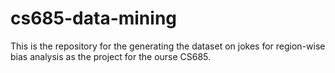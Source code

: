 # cs685-data-mining
This is the repository for the generating the dataset on jokes for region-wise bias analysis as the project for the ourse CS685.
